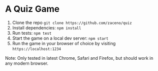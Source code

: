 # A Quiz Game

1. Clone the repo `git clone https://github.com/zaceno/quiz`
2. Install dependencies: `npm install`
3. Run tests: `npm test`
4. Start the game on a local dev server: `npm start`
5. Run the game in your browser of choice by visiting `https://localhost:1234`

Note: Only tested in latest Chrome, Safari and Firefox, but should work in any modern browser.
